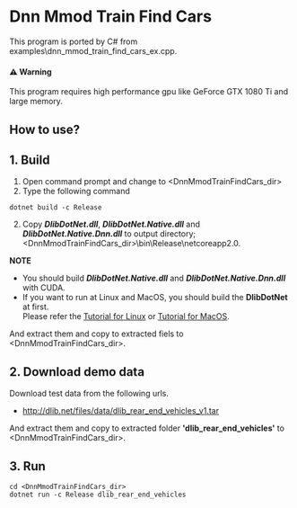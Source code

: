 ﻿# Dnn Mmod Train Find Cars
 
This program is ported by C# from examples\dnn_mmod_train_find_cars_ex.cpp.

#### :warning: Warning

This program requires high performance gpu like GeForce GTX 1080 Ti and large memory.

## How to use?

## 1. Build

1. Open command prompt and change to &lt;DnnMmodTrainFindCars_dir&gt;
1. Type the following command
````
dotnet build -c Release
````
2. Copy ***DlibDotNet.dll***, ***DlibDotNet.Native.dll*** and ***DlibDotNet.Native.Dnn.dll*** to output directory; &lt;DnnMmodTrainFindCars_dir&gt;\bin\Release\netcoreapp2.0.

**NOTE**  
- You should build ***DlibDotNet.Native.dll*** and ***DlibDotNet.Native.Dnn.dll*** with CUDA.
- If you want to run at Linux and MacOS, you should build the **DlibDotNet** at first.  
Please refer the [Tutorial for Linux](https://github.com/takuya-takeuchi/DlibDotNet/wiki/Tutorial-for-Linux) or [Tutorial for MacOS](https://github.com/takuya-takeuchi/DlibDotNet/wiki/Tutorial-for-MacOS).

And extract them and copy to extracted fiels to &lt;DnnMmodTrainFindCars_dir&gt;.

## 2. Download demo data

Download test data from the following urls.

- http://dlib.net/files/data/dlib_rear_end_vehicles_v1.tar

And extract them and copy to extracted folder **'dlib_rear_end_vehicles'** to &lt;DnnMmodTrainFindCars_dir&gt;.

## 3. Run

````
cd <DnnMmodTrainFindCars_dir>
dotnet run -c Release dlib_rear_end_vehicles
````